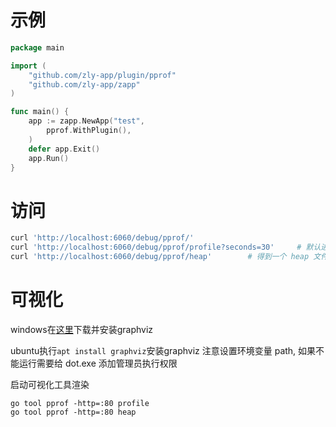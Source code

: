 
# 示例

```go
package main

import (
	"github.com/zly-app/plugin/pprof"
	"github.com/zly-app/zapp"
)

func main() {
	app := zapp.NewApp("test",
		pprof.WithPlugin(),
	)
	defer app.Exit()
	app.Run()
}
```

# 访问

```sh
curl 'http://localhost:6060/debug/pprof/'
curl 'http://localhost:6060/debug/pprof/profile?seconds=30'     # 默认进行 30s 的 CPU Profiling，得到一个分析用的 profile 文件
curl 'http://localhost:6060/debug/pprof/heap'        # 得到一个 heap 文件
```

# 可视化

windows在[这里](https://graphviz.gitlab.io/_pages/Download/Download_windows.html)下载并安装graphviz

ubuntu执行`apt install graphviz`安装graphviz
注意设置环境变量 path, 如果不能运行需要给 dot.exe 添加管理员执行权限

启动可视化工具渲染

```
go tool pprof -http=:80 profile
go tool pprof -http=:80 heap
```
